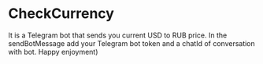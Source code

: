 # CheckCurrency
It is a Telegram bot that sends you current USD to RUB price.
In the sendBotMessage add your Telegram bot token and a chatId of conversation with bot.
Happy enjoyment)
